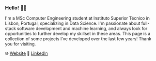 ### Hello! 👋👋

I'm a MSc Computer Engineering student at Instituto Superior Técnico in Lisbon, Portugal, specializing in Data Science. I'm passionate about full-stack software development and machine learning, and always look for opportunities to further develop my skillset in these areas. This page is a collection of some projects I've developed over the last few years! Thank you for visiting.

🌐 [Website](https://alvarosaldanha.pythonanywhere.com/) 👥 [LinkedIn](https://www.linkedin.com/in/%C3%A1lvaro-saldanha-b39990207/)


<!--
**alvaroqsaldanha/alvaroqsaldanha** is a ✨ _special_ ✨ repository because its `README.md` (this file) appears on your GitHub profile.

Here are some ideas to get you started:

- 🔭 I’m currently working on ...
- 🌱 I’m currently learning ...
- 👯 I’m looking to collaborate on ...
- 🤔 I’m looking for help with ...
- 💬 Ask me about ...
- 📫 How to reach me: ...
- 😄 Pronouns: ...
- ⚡ Fun fact: ...
-->
